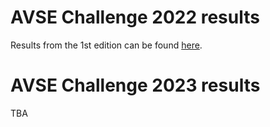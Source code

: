 # AVSE Challenge 2022 results

Results from the 1st edition can be found [here](/avsec1/results.md).

[//]: # (You can find the AVSE Challenge 2022 paper in the following link:)

[//]: # ()
[//]: # ([AVSE Challenge: Audio-Visual Speech Enhancement Challenge]&#40;https://www.research.ed.ac.uk/en/publications/avse-challenge-audio-visual-speech-enhancement-challenge&#41;)

# AVSE Challenge 2023 results

TBA

[//]: # (## Word intelligibility scores)

[//]: # ()
[//]: # (|          |                 |          |          |          |            | **Speech** |          |          | **Noise** |          |)

[//]: # (|----------|-----------------|----------|----------|----------|------------|------------|----------|----------|-----------|----------|)

[//]: # (| System   | Name            | Overall  | Speech   | Noise    | low SNR    | mid SNR    | high SNR | low SNR  | mid SNR   | high SNR |)

[//]: # (| A        | Original        | 59.00    | 61.88    | 56.13    | 36.21      | 66.67      | 82.76    | 33.33    | 56.90     | 78.16    |)

[//]: # (| B        | Baseline        | 52.30    | 54.41    | 50.19    | 42.53      | 58.62      | 62.07    | 29.31    | 51.15     | 70.11    |)

[//]: # (| C        | AVSE01          | 50.29    | 57.09    | 43.49    | 39.08      | 65.52      | 66.67    | 22.41    | 44.25     | 63.79    |)

[//]: # (| D        | SLT_AVSE        | 50.19    | 51.53    | 48.85    | 30.46      | 63.79      | 60.34    | 21.84    | 44.83     | 79.89    |)

[//]: # (| E        | ENU_AVSE        | 66.57    | 83.72    | 49.43    | 72.41      | 90.80      | 87.93    | 24.71    | 52.87     | 70.69    |)

[//]: # (| F        | ENU_AVSE_2      | 68.77    | 80.65    | 56.90    | 66.09      | 83.91      | 91.95    | 35.06    | 58.62     | 77.01    |)

[//]: # (| G        | BioASP_CITI     | 66.19    | 79.12    | 53.26    | 77.01      | 86.78      | 73.56    | 27.01    | 52.87     | 79.89    |)

[//]: # (| H        | BioASP_CITI_CE1 | 65.23    | 71.84    | 58.62    | 68.39      | 78.16      | 68.97    | 35.63    | 63.22     | 77.01    |)

[//]: # (| I        | BioASP_CITI_CE2 | 63.31    | 72.22    | 54.41    | 73.56      | 70.69      | 72.41    | 29.89    | 60.92     | 72.41    |)

[//]: # (| J        | CogBiD          | 52.68    | 52.87    | 52.49    | 28.74      | 65.52      | 64.37    | 27.01    | 56.9      | 73.56    |)

[//]: # (| LSD      | -               | 3.35     | 4.55     | 4.73     | 8.07       | 7.35       | 7.43     | 8.02     | 7.77      | 7.39     |)

[//]: # ()
[//]: # ()
[//]: # (Word intelligibility scores &#40;\%&#41; calculated across all conditions &#40;Overall&#41;, per masker: Speech &#40;competing speaker&#41; and Noise, and per masker and SNR &#40;low, mid, high&#41;. A higher score means more intelligible. Scores were calculated as the percentage of words correctly identified, computed for each participant and averaged across participants. Differences larger than the Fisher's least significant difference &#40;LSD&#41; are significant. Scores were calculated from the responses of 87 participants.)

[//]: # ()
[//]: # ()
[//]: # (## STOI scores)

[//]: # ()
[//]: # (|        |         |        |       |         |  Speech |          |         | Noise   |          |)

[//]: # (|--------|---------|--------|-------|---------|---------|----------|---------|---------|----------|)

[//]: # (| System | Overall | Speech | Noise | low SNR | mid SNR | high SNR | low SNR | mid SNR | high SNR |)

[//]: # (| A      | 0.593   | 0.593  | 0.594 | 0.415   | 0.595   | 0.769    | 0.420   | 0.597   | 0.764    |)

[//]: # (| B      | 0.619   | 0.578  | 0.660 | 0.529   | 0.585   | 0.622    | 0.479   | 0.687   | 0.813    |)

[//]: # (| C      | 0.613   | 0.596  | 0.630 | 0.538   | 0.617   | 0.633    | 0.438   | 0.654   | 0.799    |)

[//]: # (| D      | 0.633   | 0.643  | 0.624 | 0.572   | 0.674   | 0.682    | 0.446   | 0.647   | 0.779    |)

[//]: # (| E      | 0.789   | 0.857  | 0.721 | 0.792   | 0.868   | 0.910    | 0.527   | 0.764   | 0.874    |)

[//]: # (| F      | 0.780   | 0.847  | 0.713 | 0.784   | 0.858   | 0.899    | 0.523   | 0.754   | 0.860    |)

[//]: # (| G      | 0.754   | 0.803  | 0.705 | 0.766   | 0.851   | 0.791    | 0.495   | 0.759   | 0.862    |)

[//]: # (| H      | 0.741   | 0.783  | 0.698 | 0.761   | 0.827   | 0.763    | 0.524   | 0.736   | 0.834    |)

[//]: # (| I      | 0.739   | 0.774  | 0.705 | 0.766   | 0.764   | 0.792    | 0.535   | 0.747   | 0.833    |)

[//]: # (| J      | 0.653   | 0.632  | 0.674 | 0.542   | 0.663   | 0.690    | 0.501   | 0.708   | 0.813    |)

[//]: # ()
[//]: # (STOI scores &#40;0-1&#41; calculated across all conditions &#40;Overall&#41;, per masker: Speech &#40;competing speaker&#41; and Noise, and per masker and SNR &#40;low, mid, high&#41;. A higher score means more intelligible. Scores were calculated per sentence and averaged across sentences.)

[//]: # ()
[//]: # (## Systems description)

[//]: # ()
[//]: # (Original refers to the non-enhanced noisy mixes.)

[//]: # ()
[//]: # (The description of baseline cab be found in the AVSE Challenge paper available [here]&#40;https://www.research.ed.ac.uk/en/publications/avse-challenge-audio-visual-speech-enhancement-challenge&#41;.)

[//]: # ()
[//]: # (One page submission descriptions:  )

[//]: # ([AVSE01]&#40;https://challenge.cogmhear.org/submissions/2022/AVSE01.pdf&#41;  )

[//]: # ([SLT_AVSE]&#40;https://challenge.cogmhear.org/submissions/2022/SLT_AVSE.pdf&#41;  )

[//]: # ([ENU_AVSE]&#40;https://challenge.cogmhear.org/submissions/2022/ENU_AVSE.pdf&#41;  )

[//]: # ([ENU_AVSE_2]&#40;https://challenge.cogmhear.org/submissions/2022/ENU_AVSE_2.pdf&#41;  )

[//]: # ([BioASP_CITI]&#40;https://challenge.cogmhear.org/submissions/2022/BioASP_CITI.pdf&#41;  )

[//]: # ([BioASP_CITI_CE1]&#40;https://challenge.cogmhear.org/submissions/2022/BioASP_CITI_CE1.pdf&#41;  )

[//]: # ([BioASP_CITI_CE2]&#40;https://challenge.cogmhear.org/submissions/2022/BioASP_CITI_CE2.pdf&#41;  )

[//]: # ([CogBiD]&#40;https://challenge.cogmhear.org/submissions/2022/CogBiD.pdf&#41;  )

[//]: # ()
[//]: # ()

